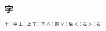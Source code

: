 # 字

十：[中](../concepts/concepts.zh-Hans.md#中)
丄：[上](../concepts/concepts.zh-Hans.md#上)
丅：[下](../concepts/concepts.zh-Hans.md#下)
∧：[前](../concepts/concepts.zh-Hans.md#前)
∨：[后](../concepts/concepts.zh-Hans.md#后)
＜：[左](../concepts/concepts.zh-Hans.md#左)
＞：[右](../concepts/concepts.zh-Hans.md#右)
